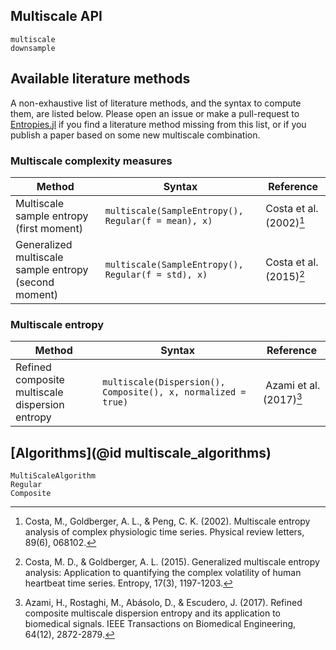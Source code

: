 ## Multiscale API

```@docs
multiscale
downsample
```

## Available literature methods

A non-exhaustive list of literature methods, and the syntax to compute them, are listed
below. Please open an issue or make a pull-request to
[Entropies.jl](https://github.com/JuliaDynamics/Entropies.jl) if you find a literature
method missing from this list, or if you publish a paper based on some new multiscale
combination.

### Multiscale complexity measures

| Method  | Syntax | Reference |
| ------------- | ------------- | ------------- |
| Multiscale sample entropy (first moment) | `multiscale(SampleEntropy(), Regular(f = mean), x)` |Costa et al. (2002)[^Costa2002] |
| Generalized multiscale sample entropy (second moment)| `multiscale(SampleEntropy(), Regular(f = std), x)` | Costa et al. (2015)[^Costa2015] |

### Multiscale entropy

| Method  | Syntax | Reference |
| ------------- | ------------- | ------------- |
| Refined composite multiscale dispersion entropy  | `multiscale(Dispersion(), Composite(), x, normalized = true)` | Azami et al. (2017)[^Azami2017] |

## [Algorithms](@id multiscale_algorithms)

```@docs
MultiScaleAlgorithm
Regular
Composite
```

[^Costa2002]: Costa, M., Goldberger, A. L., & Peng, C. K. (2002). Multiscale entropy
    analysis of complex physiologic time series. Physical review letters, 89(6), 068102.
[^Costa2015]: Costa, M. D., & Goldberger, A. L. (2015). Generalized multiscale entropy
    analysis: Application to quantifying the complex volatility of human heartbeat time
    series. Entropy, 17(3), 1197-1203.
[^Azami2017]: Azami, H., Rostaghi, M., Abásolo, D., & Escudero, J. (2017). Refined
    composite multiscale dispersion entropy and its application to biomedical signals.
    IEEE Transactions on Biomedical Engineering, 64(12), 2872-2879.
[^Morabito2012]: Morabito, F. C., Labate, D., Foresta, F. L., Bramanti, A., Morabito, G.,
    & Palamara, I. (2012). Multivariate multi-scale permutation entropy for complexity
    analysis of Alzheimer’s disease EEG. Entropy, 14(7), 1186-1202.

